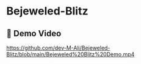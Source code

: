 # Bejeweled-Blitz
 
## 🎥 Demo Video
https://github.com/dev-M-Ali/Bejeweled-Blitz/blob/main/Bejeweled%20Blitz%20Demo.mp4
